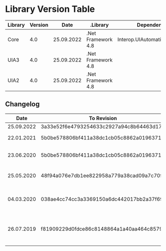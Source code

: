 # Library Version Table

| Library | Version | Date       | .Library           | Dependency                     | License | Revision                                   |
|---------|---------|------------|--------------------| -------------------------------|---------|--------------------------------------------|
| Core    | 4.0     | 25.09.2022 | .Net Framework 4.8 | Interop.UIAutomationClient.dll | MIT     | 5b0be578806bf411a38dc1cb05c8862a01963710   |
| UIA3    | 4.0     | 25.09.2022 | .Net Framework 4.8 |                                | MIT     | 5b0be578806bf411a38dc1cb05c8862a01963710   |
| UIA2    | 4.0     | 25.09.2022 | .Net Framework 4.8 |                                | MIT     | 5b0be578806bf411a38dc1cb05c8862a01963710   |

## Changelog

| Date       | To Revision                              | Description                                                                                                         |
|------------|------------------------------------------|---------------------------------------------------------------------------------------------------------------------|
| 25.09.2022 | 3a33e52f6e4793254633c2927a94c8b64463d170 | Migration to FlaUI 4.0                                                                                              |
| 22.01.2021 | 5b0be578806bf411a38dc1cb05c8862a01963710 | UIA2 from FlaUI include from release 3.2.0                                                                          |
| 23.06.2020 | 5b0be578806bf411a38dc1cb05c8862a01963710 | Core, UIA3 will be updated to latest stable release version 3.2.0.                                                  |
| 25.05.2020 | 48f94a076e7db1ee822958a779a38cad09a7c70f | Core, UIA3 will be updated to latest stable release version 3.1.0.                                                  |
| 04.03.2020 | 038ae4cc74cc3a3369150a6dc442017bb2a37f69 | Core, UIA3 will be updated to latest stable release version 3.0.0. Unused UIA2 dll is removed.                      |
| 26.07.2019 | f81909229d0fdce86c8148864a1a40aa464c8579 | Core, UIA2 and UIA3 will be updated to pull request from 5 Jun 2018 because of PropertyNotSupportedException issue. |
